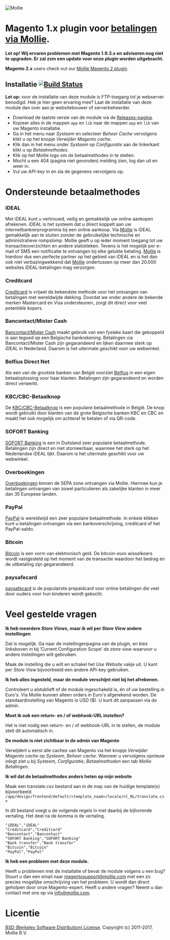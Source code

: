 ![Mollie](https://www.mollie.nl/files/Mollie-Logo-Style-Small.png)

# Magento 1.x plugin voor [betalingen via Mollie](https://www.mollie.com/). #
**Let op! Wij ervaren problemen met Magento 1.9.3.x en adviseren nog niet te upgraden. Er zal zsm een update voor onze plugin worden uitgebracht.**

**Magento 2.x** users check out our [Mollie Magento 2 plugin](https://github.com/mollie/magento2).

## Installatie [![Build Status](https://travis-ci.org/mollie/Magento.png)](https://travis-ci.org/mollie/Magento) ##
**Let op:** voor de installatie van deze module is FTP-toegang tot je webserver benodigd. Heb je hier geen ervaring mee? Laat de installatie van deze module dan over aan je websitebouwer of serverbeheerder.

* Download de laatste versie van de module via de [Releases-pagina](https://github.com/mollie/Magento/releases).
* Kopieer alles in de mappen `app` en `lib` naar de mappen `app` en `lib` van uw Magento installatie.
* Ga in het menu naar _Systeem_ en selecteer _Beheer Cache_ vervolgens klikt u op het knopje _Verwijder Magento cache_.
* Klik dan in het menu onder _Systeem_ op _Configuratie_ aan de linkerkant klikt u op _Betaalmethodes_.
* Klik op het Mollie logo om de betaalmethodes in te stellen.
* Mocht u een 404 (pagina niet gevonden) melding zien, log dan uit en weer in.
* Vul uw _API-key_ in en sla de gegevens vervolgens op.

# Ondersteunde betaalmethodes #
### iDEAL ###
Met iDEAL kunt u vertrouwd, veilig en gemakkelijk uw online aankopen afrekenen. iDEAL is het systeem dat u direct koppelt aan uw internetbankierprogramma bij een online aankoop.
Via [Mollie](https://www.mollie.com/) is iDEAL gemakkelijk aan te sluiten zonder de gebruikelijke technische en administratieve rompslomp. Mollie geeft u op ieder moment toegang tot uw transactieoverzichten en andere statistieken. Tevens is het mogelijk per e-mail of SMS een notificatie te ontvangen bij elke gelukte betaling. [Mollie](https://www.mollie.nl/) is hierdoor dus een perfecte partner op het gebied van iDEAL en is het dan ook niet verbazingwekkend dat [Mollie](https://www.mollie.nl/) ondertussen op meer dan 20.000 websites iDEAL-betalingen mag verzorgen.

### Creditcard ###
[Creditcard](https://www.mollie.com/creditcard/) is vrijwel de bekendste methode voor het ontvangen van betalingen met wereldwijde dekking. Doordat we onder andere de bekende merken Mastercard en Visa ondersteunen, zorgt dit direct voor veel potentiële kopers.

### Bancontact/Mister Cash ###
[Bancontact/Mister Cash](https://www.mollie.com/mistercash/) maakt gebruik van een fysieke kaart die gekoppeld is aan tegoed op een Belgische bankrekening. Betalingen via Bancontact/Mister Cash zijn gegarandeerd en lijken daarmee sterk op iDEAL in Nederland. Daarom is het uitermate geschikt voor uw webwinkel.

### Belfius Direct Net ###
Als een van de grootste banken van België voorziet [Belfius](https://www.mollie.com/belfiusdirectnet) in een eigen betaaloplossing voor haar klanten. Betalingen zijn gegarandeerd en worden direct verwerkt.

### KBC/CBC-Betaalknop ###
De [KBC/CBC-Betaalknop](https://www.mollie.com/kbccbc) is een populaire betaalmethode in België. De knop wordt gebruikt door klanten van de grote Belgische banken KBC en CBC en maakt het ook mogelijk om achteraf te betalen of via QR-code. 

### SOFORT Banking ###
[SOFORT Banking](https://www.mollie.com/sofort/) is een in Duitsland zeer populaire betaalmethode. Betalingen zijn direct en niet storneerbaar, waarmee het sterk op het Nederlandse iDEAL lijkt. Daarom is het uitermate geschikt voor uw webwinkel.

### Overboekingen ###
[Overboekingen](https://www.mollie.com/banktransfer/) binnen de SEPA zone ontvangen via Mollie. Hiermee kun je betalingen ontvangen van zowel particulieren als zakelijke klanten in meer dan 35 Europese landen.

### PayPal ###
[PayPal](https://www.mollie.com/paypal/) is wereldwijd een zeer populaire betaalmethode. In enkele klikken kunt u betalingen ontvangen via een bankoverschrijving, creditcard of het PayPal-saldo.

### Bitcoin ###
[Bitcoin](https://www.mollie.com/bitcoin/) is een vorm van elektronisch geld. De bitcoin-euro wisselkoers wordt vastgesteld op het moment van de transactie waardoor het bedrag en de uitbetaling zijn gegarandeerd.

### paysafecard ###
[paysafecard](https://www.mollie.com/paysafecard/) is de populairste prepaidcard voor online betalingen die veel door ouders voor hun kinderen wordt gekocht.

# Veel gestelde vragen #

**Ik heb meerdere _Store Views_, maar ik wil per _Store View_ andere instellingen**

Dat is mogelijk. Ga naar de instellingenpagina van de plugin, en kies linksboven in bij ’Current Configuration Scope’ de _store view_ waarvoor u andere instellingen wilt gebruiken.

Maak de instelling die u wilt en schakel het _Use Website_ vakje uit. U kunt per _Store View_ bijvoorbeeld een andere API-key gebruiken.

**Ik heb alles ingesteld, maar de module verschijnt niet bij het afrekenen.**

Controleert u alstublieft of de module ingeschakeld is, én of uw bestelling in Euro's. Via Mollie kunnen alleen orders in Euro's afgerekend worden. De standaardinstelling van Magento is USD ($). U kunt dit aanpassen via de admin.

**Moet ik ook een return- en / of webhook-URL instellen?**

Het is niet nodig een return- en / of webhook-URL in te stellen, de module stelt dit automatisch in.

**De module is niet zichtbaar in de admin van Magento**

Verwijdert u eerst alle caches van Magento via het knopje _Verwijder Magento cache_ op _Systeem_, _Beheer cache_. Wanneer u vervolgens opnieuw inlogt ziet u bij _Systeem_, _Configuratie_, _Betaalmethoden_ een tab _Mollie Betalingen_.

**Ik wil dat de betaalmethodes anders heten op mijn website**

Maak een translate.csv bestand aan in de map van de huidige template(s) bijvoorbeeld `/app/design/frontend/default/<template_naam>/locale/nl_NL/translate.csv`

In dit bestand voegt u de volgende regels in met daarbij de bijhorende vertaling. Het deel na de komma is de vertaling.

````
"iDEAL","iDEAL"
"Creditcard","Creditcard"
"Bancontact","Bancontact"
"SOFORT Banking","SOFORT Banking"
"Bank transfer","Bank transfer"
"Bitcoin","Bitcoin"
"PayPal","PayPal"
````

**Ik heb een probleem met deze module.**

Heeft u problemen met de installatie of bevat de module volgens u een bug? Stuurt u dan een email 
naar magentosupport@mollie.com met een zo precies mogelijke omschrijving van het probleem. U wordt 
dan direct geholpen door onze Magento-expert. Heeft u andere vragen? Neemt u dan contact met ons 
op via info@mollie.com.

# Licentie #
[BSD (Berkeley Software Distribution) License](http://www.opensource.org/licenses/bsd-license.php).
Copyright (c) 2011-2017, Mollie B.V.

